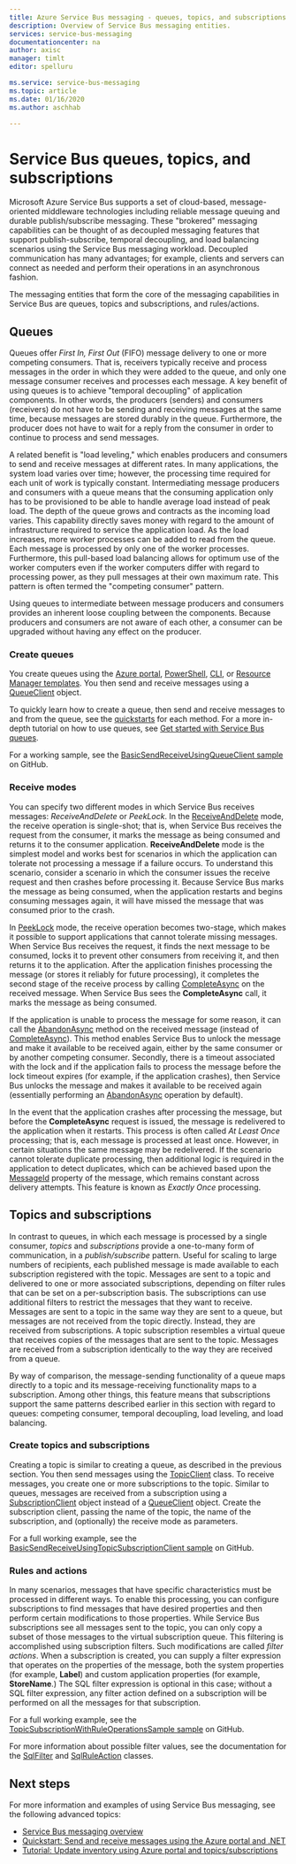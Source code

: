 ```yaml
---
title: Azure Service Bus messaging - queues, topics, and subscriptions
description: Overview of Service Bus messaging entities.
services: service-bus-messaging
documentationcenter: na
author: axisc
manager: timlt
editor: spelluru

ms.service: service-bus-messaging
ms.topic: article
ms.date: 01/16/2020
ms.author: aschhab

---
```

# Service Bus queues, topics, and subscriptions

Microsoft Azure Service Bus supports a set of cloud-based, message-oriented middleware technologies including reliable message queuing and durable publish/subscribe messaging. These "brokered" messaging capabilities can be thought of as decoupled messaging features that support publish-subscribe, temporal decoupling, and load balancing scenarios using the Service Bus messaging workload. Decoupled communication has many advantages; for example, clients and servers can connect as needed and perform their operations in an asynchronous fashion.

The messaging entities that form the core of the messaging capabilities in Service Bus are queues, topics and subscriptions, and rules/actions.

## Queues

Queues offer *First In, First Out* (FIFO) message delivery to one or more competing consumers. That is, receivers typically receive and process messages in the order in which they were added to the queue, and only one message consumer receives and processes each message. A key benefit of using queues is to achieve "temporal decoupling" of application components. In other words, the producers (senders) and consumers (receivers) do not have to be sending and receiving messages at the same time, because messages are stored durably in the queue. Furthermore, the producer does not have to wait for a reply from the consumer in order to continue to process and send messages.

A related benefit is "load leveling," which enables producers and consumers to send and receive messages at different rates. In many applications, the system load varies over time; however, the processing time required for each unit of work is typically constant. Intermediating message producers and consumers with a queue means that the consuming application only has to be provisioned to be able to handle average load instead of peak load. The depth of the queue grows and contracts as the incoming load varies. This capability directly saves money with regard to the amount of infrastructure required to service the application load. As the load increases, more worker processes can be added to read from the queue. Each message is processed by only one of the worker processes. Furthermore, this pull-based load balancing allows for optimum use of the worker computers even if the worker computers differ with regard to processing power, as they pull messages at their own maximum rate. This pattern is often termed the "competing consumer" pattern.

Using queues to intermediate between message producers and consumers provides an inherent loose coupling between the components. Because producers and consumers are not aware of each other, a consumer can be upgraded without having any effect on the producer.

### Create queues

You create queues using the [Azure portal](service-bus-quickstart-portal.md), [PowerShell](service-bus-quickstart-powershell.md), [CLI](service-bus-quickstart-cli.md), or [Resource Manager templates](service-bus-resource-manager-namespace-queue.md). You then send and receive messages using a [QueueClient](/dotnet/api/microsoft.azure.servicebus.queueclient) object.

To quickly learn how to create a queue, then send and receive messages to and from the queue, see the [quickstarts](service-bus-quickstart-portal.md) for each method. For a more in-depth tutorial on how to use queues, see [Get started with Service Bus queues](service-bus-dotnet-get-started-with-queues.md).

For a working sample, see the [BasicSendReceiveUsingQueueClient sample](https://github.com/Azure/azure-service-bus/tree/master/samples/DotNet/GettingStarted/Microsoft.Azure.ServiceBus/BasicSendReceiveUsingQueueClient) on GitHub.

### Receive modes

You can specify two different modes in which Service Bus receives messages: *ReceiveAndDelete* or *PeekLock*. In the [ReceiveAndDelete](/dotnet/api/microsoft.azure.servicebus.receivemode) mode, the receive operation is single-shot; that is, when Service Bus receives the request from the consumer, it marks the message as being consumed and returns it to the consumer application. **ReceiveAndDelete** mode is the simplest model and works best for scenarios in which the application can tolerate not processing a message if a failure occurs. To understand this scenario, consider a scenario in which the consumer issues the receive request and then crashes before processing it. Because Service Bus marks the message as being consumed, when the application restarts and begins consuming messages again, it will have missed the message that was consumed prior to the crash.

In [PeekLock](/dotnet/api/microsoft.azure.servicebus.receivemode) mode, the receive operation becomes two-stage, which makes it possible to support applications that cannot tolerate missing messages. When Service Bus receives the request, it finds the next message to be consumed, locks it to prevent other consumers from receiving it, and then returns it to the application. After the application finishes processing the message (or stores it reliably for future processing), it completes the second stage of the receive process by calling [CompleteAsync](/dotnet/api/microsoft.azure.servicebus.queueclient.completeasync) on the received message. When Service Bus sees the **CompleteAsync** call, it marks the message as being consumed.

If the application is unable to process the message for some reason, it can call the [AbandonAsync](/dotnet/api/microsoft.azure.servicebus.queueclient.abandonasync) method on the received message (instead of [CompleteAsync](/dotnet/api/microsoft.azure.servicebus.queueclient.completeasync)). This method enables Service Bus to unlock the message and make it available to be received again, either by the same consumer or by another competing consumer. Secondly, there is a timeout associated with the lock and if the application fails to process the message before the lock timeout expires (for example, if the application crashes), then Service Bus unlocks the message and makes it available to be received again (essentially performing an [AbandonAsync](/dotnet/api/microsoft.azure.servicebus.queueclient.abandonasync) operation by default).

In the event that the application crashes after processing the message, but before the **CompleteAsync** request is issued, the message is redelivered to the application when it restarts. This process is often called *At Least Once* processing; that is, each message is processed at least once. However, in certain situations the same message may be redelivered. If the scenario cannot tolerate duplicate processing, then additional logic is required in the application to detect duplicates, which can be achieved based upon the [MessageId](/dotnet/api/microsoft.azure.servicebus.message.messageid) property of the message, which remains constant across delivery attempts. This feature is known as *Exactly Once* processing.

## Topics and subscriptions

In contrast to queues, in which each message is processed by a single consumer, *topics* and *subscriptions* provide a one-to-many form of communication, in a *publish/subscribe* pattern. Useful for scaling to large numbers of recipients, each published message is made available to each subscription registered with the topic. Messages are sent to a topic and delivered to one or more associated subscriptions, depending on filter rules that can be set on a per-subscription basis. The subscriptions can use additional filters to restrict the messages that they want to receive. Messages are sent to a topic in the same way they are sent to a queue, but messages are not received from the topic directly. Instead, they are received from subscriptions. A topic subscription resembles a virtual queue that receives copies of the messages that are sent to the topic. Messages are received from a subscription identically to the way they are received from a queue.

By way of comparison, the message-sending functionality of a queue maps directly to a topic and its message-receiving functionality maps to a subscription. Among other things, this feature means that subscriptions support the same patterns described earlier in this section with regard to queues: competing consumer, temporal decoupling, load leveling, and load balancing.

### Create topics and subscriptions

Creating a topic is similar to creating a queue, as described in the previous section. You then send messages using the [TopicClient](/dotnet/api/microsoft.azure.servicebus.topicclient) class. To receive messages, you create one or more subscriptions to the topic. Similar to queues, messages are received from a subscription using a [SubscriptionClient](/dotnet/api/microsoft.azure.servicebus.subscriptionclient) object instead of a [QueueClient](/dotnet/api/microsoft.azure.servicebus.queueclient) object. Create the subscription client, passing the name of the topic, the name of the subscription, and (optionally) the receive mode as parameters.

For a full working example, see the [BasicSendReceiveUsingTopicSubscriptionClient sample](https://github.com/Azure/azure-service-bus/tree/master/samples/DotNet/GettingStarted/Microsoft.Azure.ServiceBus/BasicSendReceiveUsingTopicSubscriptionClient) on GitHub.

### Rules and actions

In many scenarios, messages that have specific characteristics must be processed in different ways. To enable this processing, you can configure subscriptions to find messages that have desired properties and then perform certain modifications to those properties. While Service Bus subscriptions see all messages sent to the topic, you can only copy a subset of those messages to the virtual subscription queue. This filtering is accomplished using subscription filters. Such modifications are called *filter actions*. When a subscription is created, you can supply a filter expression that operates on the properties of the message, both the system properties (for example, **Label**) and custom application properties (for example, **StoreName**.) The SQL filter expression is optional in this case; without a SQL filter expression, any filter action defined on a subscription will be performed on all the messages for that subscription.

For a full working example, see the [TopicSubscriptionWithRuleOperationsSample sample](https://github.com/Azure/azure-service-bus/tree/master/samples/DotNet/GettingStarted/Microsoft.Azure.ServiceBus/TopicSubscriptionWithRuleOperationsSample) on GitHub.

For more information about possible filter values, see the documentation for the [SqlFilter](/dotnet/api/microsoft.azure.servicebus.sqlfilter) and [SqlRuleAction](/dotnet/api/microsoft.azure.servicebus.sqlruleaction) classes.

## Next steps

For more information and examples of using Service Bus messaging, see the following advanced topics:

* [Service Bus messaging overview](service-bus-messaging-overview.md)
* [Quickstart: Send and receive messages using the Azure portal and .NET](service-bus-quickstart-portal.md)
* [Tutorial: Update inventory using Azure portal and topics/subscriptions](service-bus-tutorial-topics-subscriptions-portal.md)


